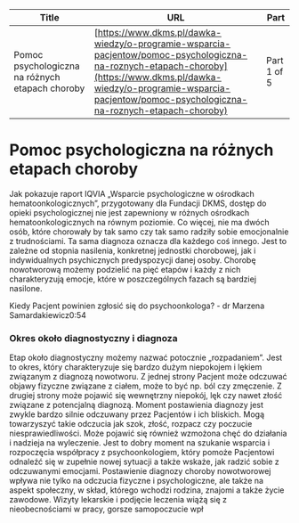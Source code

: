 | **Title**       | **URL**           | **Part**              |
|-----------------|-------------------|-----------------------|
| Pomoc psychologiczna na różnych etapach choroby         | [https://www.dkms.pl/dawka-wiedzy/o-programie-wsparcia-pacjentow/pomoc-psychologiczna-na-roznych-etapach-choroby](https://www.dkms.pl/dawka-wiedzy/o-programie-wsparcia-pacjentow/pomoc-psychologiczna-na-roznych-etapach-choroby)    | Part 1 of 5          |

# Pomoc psychologiczna na różnych etapach choroby

Jak pokazuje raport IQVIA „Wsparcie psychologiczne w ośrodkach hematoonkologicznych”, przygotowany dla Fundacji DKMS, dostęp do opieki psychologicznej nie jest zapewniony w różnych ośrodkach hematoonkologicznych na równym poziomie. Co więcej, nie ma dwóch osób, które chorowały by tak samo czy tak samo radziły sobie emocjonalnie z trudnościami. Ta sama diagnoza oznacza dla każdego coś innego. Jest to zależne od stopnia nasilenia, konkretnej jednostki chorobowej, jak i indywidualnych psychicznych predyspozycji danej osoby. Chorobę nowotworową możemy podzielić na pięć etapów i każdy z nich charakteryzują emocje, które w poszczególnych fazach są bardziej nasilone.


Kiedy Pacjent powinien zgłosić się do psychoonkologa? \- dr Marzena Samardakiewicz0:54
### Okres około diagnostyczny i diagnoza


Etap około diagnostyczny możemy nazwać potocznie „rozpadaniem”. Jest to okres, który charakteryzuje się bardzo dużym niepokojem i lękiem związanym z diagnozą nowotworu. Z jednej strony Pacjent może odczuwać objawy fizyczne związane z ciałem, może to być np. ból czy zmęczenie. Z drugiej strony może pojawić się wewnętrzny niepokój, lęk czy nawet złość związane z potencjalną diagnozą. Moment postawienia diagnozy jest zwykle bardzo silnie odczuwany przez Pacjentów i ich bliskich. Mogą towarzyszyć takie odczucia jak szok, złość, rozpacz czy poczucie niesprawiedliwości. Może pojawić się również wzmożona chęć do działania i nadzieja na wyleczenie. Jest to dobry moment na szukanie wsparcia i rozpoczęcia współpracy z psychoonkologiem, który pomoże Pacjentowi odnaleźć się w zupełnie nowej sytuacji a także wskaże, jak radzić sobie z odczuwanymi emocjami. Postawienie diagnozy choroby nowotworowej wpływa nie tylko na odczucia fizyczne i psychologiczne, ale także na aspekt społeczny, w skład, którego wchodzi rodzina, znajomi a także życie zawodowe. Wizyty lekarskie i podjęcie leczenia wiążą się z nieobecnościami w pracy, gorsze samopoczucie wpł